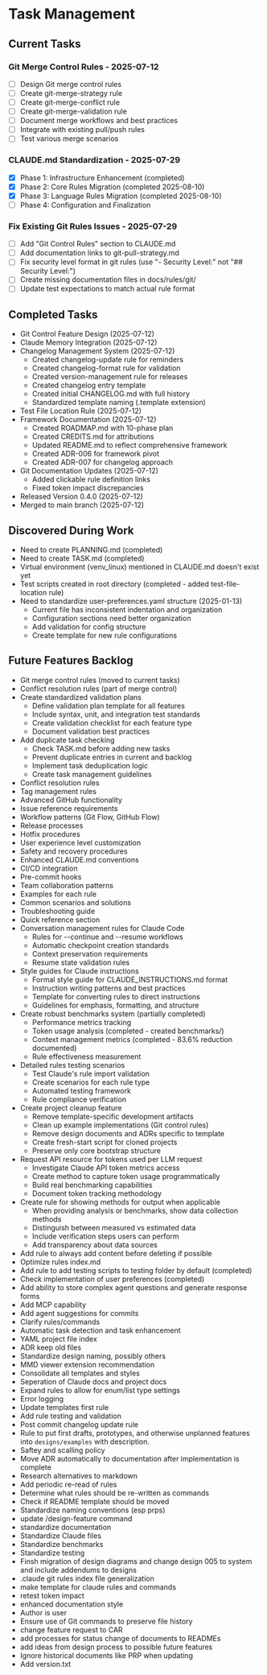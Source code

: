 # Task Management

## Current Tasks

### Git Merge Control Rules - 2025-07-12
- [ ] Design Git merge control rules
- [ ] Create git-merge-strategy rule
- [ ] Create git-merge-conflict rule
- [ ] Create git-merge-validation rule
- [ ] Document merge workflows and best practices
- [ ] Integrate with existing pull/push rules
- [ ] Test various merge scenarios

### CLAUDE.md Standardization - 2025-07-29
- [x] Phase 1: Infrastructure Enhancement (completed)
- [x] Phase 2: Core Rules Migration (completed 2025-08-10)
- [x] Phase 3: Language Rules Migration (completed 2025-08-10)
- [ ] Phase 4: Configuration and Finalization

### Fix Existing Git Rules Issues - 2025-07-29
- [ ] Add "Git Control Rules" section to CLAUDE.md
- [ ] Add documentation links to git-pull-strategy.md
- [ ] Fix security level format in git rules (use "- Security Level:" not "## Security Level:")
- [ ] Create missing documentation files in docs/rules/git/
- [ ] Update test expectations to match actual rule format

## Completed Tasks
- Git Control Feature Design (2025-07-12)
- Claude Memory Integration (2025-07-12)
- Changelog Management System (2025-07-12)
  - Created changelog-update rule for reminders
  - Created changelog-format rule for validation
  - Created version-management rule for releases
  - Created changelog entry template
  - Created initial CHANGELOG.md with full history
  - Standardized template naming (.template extension)
- Test File Location Rule (2025-07-12)
- Framework Documentation (2025-07-12)
  - Created ROADMAP.md with 10-phase plan
  - Created CREDITS.md for attributions
  - Updated README.md to reflect comprehensive framework
  - Created ADR-006 for framework pivot
  - Created ADR-007 for changelog approach
- Git Documentation Updates (2025-07-12)
  - Added clickable rule definition links
  - Fixed token impact discrepancies
- Released Version 0.4.0 (2025-07-12)
- Merged to main branch (2025-07-12)

## Discovered During Work
- Need to create PLANNING.md (completed)
- Need to create TASK.md (completed)
- Virtual environment (venv_linux) mentioned in CLAUDE.md doesn't exist yet
- Test scripts created in root directory (completed - added test-file-location rule)
- Need to standardize user-preferences.yaml structure (2025-01-13)
  - Current file has inconsistent indentation and organization
  - Configuration sections need better organization
  - Add validation for config structure
  - Create template for new rule configurations

## Future Features Backlog
- Git merge control rules (moved to current tasks)
- Conflict resolution rules (part of merge control)
- Create standardized validation plans
  - Define validation plan template for all features
  - Include syntax, unit, and integration test standards
  - Create validation checklist for each feature type
  - Document validation best practices
- Add duplicate task checking
  - Check TASK.md before adding new tasks
  - Prevent duplicate entries in current and backlog
  - Implement task deduplication logic
  - Create task management guidelines
- Conflict resolution rules
- Tag management rules
- Advanced GitHub functionality
- Issue reference requirements
- Workflow patterns (Git Flow, GitHub Flow)
- Release processes
- Hotfix procedures
- User experience level customization
- Safety and recovery procedures
- Enhanced CLAUDE.md conventions
- CI/CD integration
- Pre-commit hooks
- Team collaboration patterns
- Examples for each rule
- Common scenarios and solutions
- Troubleshooting guide
- Quick reference section
- Conversation management rules for Claude Code
  - Rules for --continue and --resume workflows
  - Automatic checkpoint creation standards
  - Context preservation requirements
  - Resume state validation rules
- Style guides for Claude instructions
  - Formal style guide for CLAUDE_INSTRUCTIONS.md format
  - Instruction writing patterns and best practices
  - Template for converting rules to direct instructions
  - Guidelines for emphasis, formatting, and structure
- Create robust benchmarks system (partially completed)
  - Performance metrics tracking
  - Token usage analysis (completed - created benchmarks/)
  - Context management metrics (completed - 83.6% reduction documented)
  - Rule effectiveness measurement
- Detailed rules testing scenarios
  - Test Claude's rule import validation
  - Create scenarios for each rule type
  - Automated testing framework
  - Rule compliance verification
- Create project cleanup feature
  - Remove template-specific development artifacts
  - Clean up example implementations (Git control rules)
  - Remove design documents and ADRs specific to template
  - Create fresh-start script for cloned projects
  - Preserve only core bootstrap structure
- Request API resource for tokens used per LLM request
  - Investigate Claude API token metrics access
  - Create method to capture token usage programmatically
  - Build real benchmarking capabilities
  - Document token tracking methodology
- Create rule for showing methods for output when applicable
  - When providing analysis or benchmarks, show data collection methods
  - Distinguish between measured vs estimated data
  - Include verification steps users can perform
  - Add transparency about data sources
- Add rule to always add content before deleting if possible
- Optimize rules index.md
- Add rule to add testing scripts to testing folder by default (completed)
- Check implementation of user preferences (completed)
- Add ability to store complex agent questions and generate response forms
- Add MCP capability
- Add agent suggestions for commits
- Clarify rules/commands
- Automatic task detection and task enhancement
- YAML project file index
- ADR keep old files
- Standardize design naming, possibly others
- MMD viewer extension recommendation
- Consolidate all templates and styles
- Seperation of Claude docs and project docs
- Expand rules to allow for enum/list type settings
- Error logging
- Update templates first rule
- Add rule testing and validation
- Post commit changelog update rule
- Rule to put first drafts, prototypes, and otherwise unplanned features into `designs/examples` with description.
- Saftey and scalling policy
- Move ADR automatically to documentation after implementation is complete
- Research alternatives to markdown
- Add periodic re-read of rules
- Determine what rules should be re-written as commands
- Check if README template should be moved
- Standardize naming conventions (esp prps)
- update /design-feature command
- standardize documentation
- Standardize Claude files
- Standardize benchmarks
- Standardize testing
- Finsh migration of design diagrams and change design 005 to system and include addendums to designs
- .claude git rules index file generalization
- make template for claude rules and commands
- retest token impact
- enhanced documentation style
- Author is user
- Ensure use of Git commands to preserve file history
- change feature request to CAR
- add processes for status change of documents to READMEs
- add ideas from design process to possible future features
- Ignore historical documents like PRP when updating
- Add version.txt